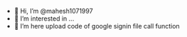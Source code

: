 - 👋 Hi, I’m @mahesh1071997
- 👀 I’m interested in ...
- 🌱 I’m here upload code of  google signin file call function



<!---
mahesh1071997/mahesh1071997 is a ✨ special ✨ repository because its `README.md` (this file) appears on your GitHub profile.
You can click the Preview link to take a look at your changes.
--->
